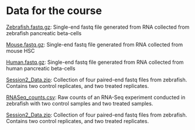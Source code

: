 Data for the course
===================

[Zebrafish.fastq.gz](https://github.com/sumeetpalsingh/NGS_Course/raw/master/Data/Zebrafish.fastq.gz): Single-end fastq file generated from RNA collected from zebrafish pancreatic beta-cells

[Mouse.fastq.gz](https://github.com/sumeetpalsingh/NGS_Course/raw/master/Data/Mouse.fastq.gz): Single-end fastq file generated from RNA collected from mouse HSC

[Human.fastq.gz](https://github.com/sumeetpalsingh/NGS_Course/raw/master/Data/Human.fastq.gz): Single-end fastq file generated from RNA collected from human pancreatic beta-cells

[Session2_Data.zip](https://github.com/sumeetpalsingh/NGS_Course/raw/master/Data/Session2_Data.zip): Collection of four paired-end fastq files from zebrafish. Contains two control replicates, and two treated replicates.

[RNASeq_counts.csv](https://github.com/sumeetpalsingh/NGS_Course/blob/master/Data/RNASeq_counts.csv): Raw counts of an RNA-Seq experiment conducted in zebrafish with two control samples and two treated samples.

[Session2_Data.zip](https://github.com/sumeetpalsingh/NGS_Course/raw/master/Data/Session2_Data.zip): Collection of four paired-end fastq files from zebrafish. Contains two control replicates, and two treated replicates.
